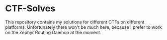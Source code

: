 # CTF-Solves
This repository contains my solutions for different CTFs on different platforms. Unfortunately there won't be much here, because I prefer to work on the Zephyr Routing Daemon at the moment.
